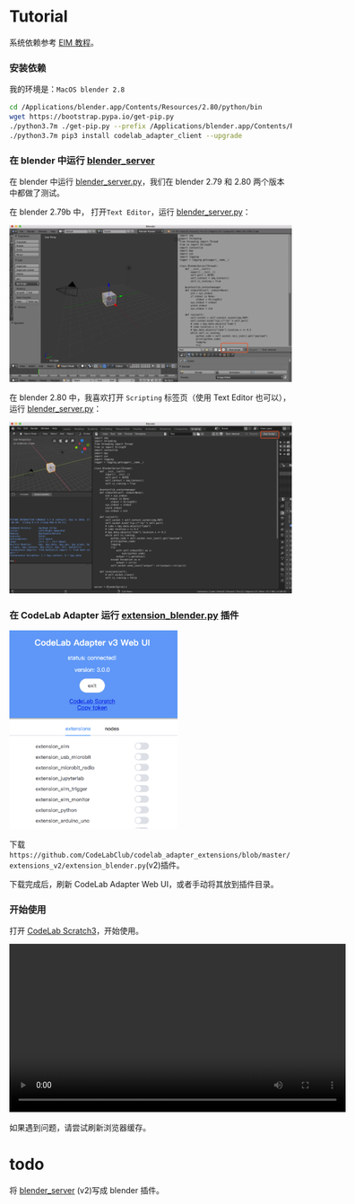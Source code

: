 # Tutorial
系统依赖参考 [EIM 教程](/extension_guide/eim/)。

### 安装依赖

我的环境是：`MacOS blender 2.8`

```bash
cd /Applications/blender.app/Contents/Resources/2.80/python/bin
wget https://bootstrap.pypa.io/get-pip.py
./python3.7m ./get-pip.py --prefix /Applications/blender.app/Contents/Resources/2.80/python
./python3.7m pip3 install codelab_adapter_client --upgrade
```

### 在 blender 中运行 [blender_server](https://github.com/CodeLabClub/codelab_adapter_extensions/blob/master/servers_v2/blender_server.py)

在 blender 中运行 [blender_server.py](https://github.com/CodeLabClub/codelab_adapter_extensions/blob/master/servers_v2/blender_server.py)，我们在 blender 2.79 和 2.80 两个版本中都做了测试。

在 blender 2.79b 中， 打开`Text Editor`，运行 [blender_server.py](https://github.com/CodeLabClub/codelab_adapter_extensions/blob/master/servers_v2/blender_server.py)：

![](/img/codelab-blender_7d110f45.png)

在 blender 2.80 中，我喜欢打开 `Scripting` 标签页（使用 Text Editor 也可以），运行 [blender_server.py](https://github.com/CodeLabClub/codelab_adapter_extensions/blob/master/servers_v2/blender_server.py)：

![](/img/codelab-blender_d397ea81.png)

### 在 CodeLab Adapter 运行 [extension_blender.py](https://github.com/CodeLabClub/codelab_adapter_extensions/blob/master/extension_blender.py) 插件

<img width="300px" src="../../img/v2/adapter_scratch_style_ui.png"/>

下载`https://github.com/CodeLabClub/codelab_adapter_extensions/blob/master/extensions_v2/extension_blender.py`(v2)插件。

下载完成后，刷新 CodeLab Adapter Web UI，或者手动将其放到插件目录。

### 开始使用

打开 [CodeLab Scratch3](https://scratch3v3.codelab.club/)，开始使用。

<video width=600px src="/video/blender.mp4" controls="controls"></video>

如果遇到问题，请尝试刷新浏览器缓存。

# todo

将 [blender_server](https://github.com/CodeLabClub/codelab_adapter_extensions/blob/master/servers_v2/blender_server.py) (v2)写成  blender 插件。
